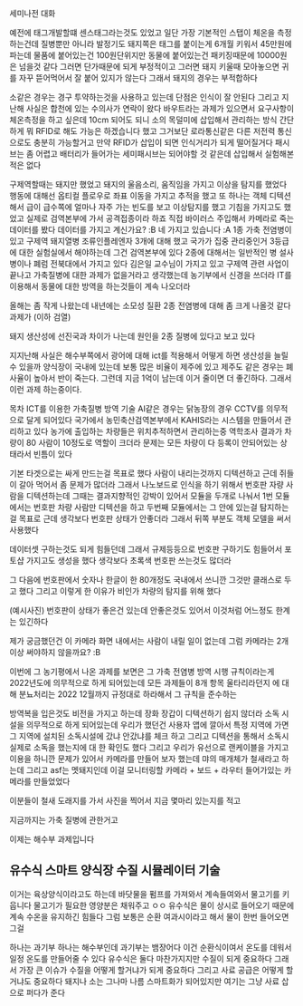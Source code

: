 
세미나전 대화

예전에 태그개발할떄 센스태그라는것도 있었고
일단 가장 기본적인 스탭이 체온을 측정하는건데
질병뿐만 아니라 발정기도
돼지쪽은 태그를 붙이는게 6개월 키워서 45만원에 파는데 물품에 붙어있는건 100원단위지만
동물에 붙어있는건 패키징때문에 10000원은 넘을것 같다 그러면 단가때문에 되게 부정적이고
그러면 돼지 키울때 모아놓으면 귀를 자꾸 뜯어먹어서 잘 붙어 있지가 않는다
그래서 돼지의 경우는 부적합하다

소같은 경우는 경구 투약하는것을 사용하고 있는데
단점은 인식이 잘 안된다
그리고 지난해 사실은 합천에 있는 수의사가 연락이 왔다 
바우트라는 과제가 있으면서 요구사항이 체온측정을 하고 싶은데 
10cm 되어도 되니 소의 목덜미에 삽입해서 관리하는 방식
간단하게 뭐 RFID로 해도 가능은 하겠습니다 했고 그거보단 로라통신같은 다른 저전력 통신으로도 충분히 가능할거고 만약 RFID가 삽입이 되면 인식거리가 되게 떨어질거다
패시브는 좀 어렵고 배터리가 들어가는 세미패시브는 되어야할 것 같은데 삽입해서 실험해본적은 없다


구제역할때는 돼지만 했었고
돼지의 울음소리, 움직임을 가지고 이상을 탐지를 했었다
행동에 대해선 옵티컬 플로우로 좌표 이동을 가지고 추적을 했고
또 하나는 객체 디텍션해서 급이 급수쪽에 얼마나 자주 가는 빈도를 보고 이상탐지를 했고
기침을 가지고도 했었고
실제로 검역본부에 가서 공격접종이라 하죠 직접 바이러스 주입해서
카메라로 죽는 데이터를 봤다
데이터를 가지고 계신가요?  :B
네 가지고 있습니다 :A
1종 가축 전염병이 있고 구제역 돼지열병 조류인플레엔자 3개에 대해 했고
국가가 집중 관리중인거
3등급에 대한 실험실에서 해야하는데 그건 검역본부에 있다
2종에 대해서는 일반적인 병
설사병이나 폐럼 전북대에서 가지고 있다 김은일 교수님이 가지고 있고
구제역 관련 사업이 끝나고 가축질병에 대한 과제가 없을거라고 생각했는데
농기부에서 신경을 쓰더라 IT를 이용해서 동물에 대한 방역을 하는것들이 계속 나오더라


올해는 좀 작게 나왔는데 내년에는 소모성 질환 2종 전염병에 대해 좀 크게 나올것 같다 과제가
(이하 검열)

돼지 생산성에 선진국과 차이가 나는데 원인을 2종 질병에 있다고 보고 있다

지지난해 사실은 해수부쪽에서 광어에 대해 ict를 적용해서 어떻게 하면 생산성을 늘릴 수 있을까
양식장이 국내에 있는데 보통 많은 비율이 제주에 있고
제주도 같은 경우는 폐사율이 높아서 반이 죽는다. 그런데 지금 1억이 남는데 이거 줄이면 더 좋긴하다. 그래서 이런 과제 하는중이다.

목차
ICT를 이용한 가축질병 방역 기술
AI같은 경우는 닭농장의 경우 CCTV를 의무적으로 달게 되어있다 
국가에서 농민축산검역본부에서 KAHIS라는 시스템을 만들어서 관리하고 있다
농가에 출입하는 차량들은 위치추적하면서 관리하는중
역학조사 결과가 차량이 80 사람이 10정도로 역할이 크더라
문제는 모든 차량이 다 등록이 안되어있는 상태라서 빈틈이 있다

기본 타겟으로는 싸게 만드는걸 목표로 했다
사람이 내리는것까지 디텍션하고
근데 쥐들이 갈아 먹어서 좀 문제가 많더라
그래서 나노보드로 인식을 하기 위해서 번호판 자량 사람을 디텍션하는데
그때는 결과지향적인 강박이 있어서 모듈을 두개로 나눠서
1번 모듈에서는 번호판 차량 사람만 디텍션을 하고
두번째 모듈에서는 그 안에 있는걸 탐지하는걸 목표로
근데 생각보다 번호판 상태가 안좋더라 그래서 뒤쪽 부분도 객체 모델을 써서 사용했다

데이터셋 구하는것도 되게 힘들던데
그래서 규제등등으로 번호판 구하기도 힘들어서 포토샵 가지고도 생성을 했다
생각보다 초록색 번호판 쓰는것도 많더라

그 다음에 번호판에서 숫자나 한글이 한 80개정도 국내에서 쓰니깐 그것만 클래스로 두고 했다
그리고 이렇게 한 이유가 비인가 차량의 탐지를 위해 했다

(예시사진)
번호판이 상태가 좋은건 있는데 안좋은것도 있어서 이것처럼 어느정도 한계는 있긴하다

제가 궁금했던건 이 카메라 화면 내에서는 사람이 내릴 일이 없는데 그럼 카메라는 2개 이상 써야하지 않을까요? :B

이번에 그 농기평에서 나온 과제를 보면은 그 가축 전염병 방역 시행 규칙이라는게 2022년도에 의무적으로 하게 되어있는데 모든 과제들이 8개 항목 울타리라던지 에 대해 
분뇨처리는 2022 12월까지 규정대로 하라해서 그 규칙을 준수하는

방역복을 입은것도 비전을 가지고 하는데 장화 장갑이 디텍션하기 쉽지 않더라
소독 시설을 의무적으로 하게 되어있는데
우리가 했던건 사용자 앱에 깔아서 특정 지역에 가면 그 지역에 설치된 소독시설에 갔냐 안갔냐를 체크 하고
그리고 디텍션을 통해서 소독시 실제로 소독을 했는지에 대 한 확인도 했다 
그리고 우리가 유선으로 랜케이블을 가지고 이용을 하니깐 문제가 있어서 
카메라를 만들어 보자 했는데
먀의 매개체가 철새라고 하는데 그리고 asf는 멧돼지인데 
이걸 모니터링할 카메라 + 보드 + 라우터 들어가있는 카메라를 만들었었다

이분들이 철새 도래지를 가서 사진을 찍어서 지금 몇마리 있는지를 적고

지금까지는 가축 질병에 관한거고

이제는 해수부 과제입니다

## 유수식 스마트 양식장 수질 시뮬레이터 기술

이거는 육상양식이라고도 하는데 바닷물을 펌프를 가져와서 계속들여와서 물고기를 키웁니다
물고기가 필요한 영양분은 채워주고 ㅇㅇ
유수식은 물이 상시로 들어오기 때문에 계속 수온을 유지하긴 힘들다
그럼 보통은 순환 여과시이라고 해서 물이 한번 들어오면 그걸 

하나는 과기부 하나는 해수부인데 
과기부는 뱀장어다 이건 순환식이여서 온도를 데워서 일정 온도를 만들어줄 수 있다
유수식은 
둘다 마찬가지지만 수질이 되게 중요하다
그래서 가장 큰 이슈가 수질을 어떻게 할거냐가 되게 중요하다
그리고 사료 공급은 어떻게 할거냐도 중요하다
돼지나 소는 그나마 나름 스마트화가 되어있지만 여기는 그냥 사료 삽으로 퍼다가 준다


